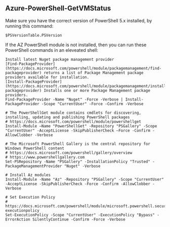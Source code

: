 ## Azure-PowerShell-GetVMStatus

Make sure you have the correct version of PowerShell 5.x installed, by running this command:

    $PSVersionTable.PSVersion

If the AZ PowerShell module is not installed, then you can run these PowerShell commands in an eleveated shell:

    Install latest Nuget package management provider
    [Find-PackageProvider](https://docs.microsoft.com/powershell/module/packagemanagement/find-packageprovider) returns a list of Package Management package providers available for installation.
    [Install-PackageProvider](https://docs.microsoft.com/powershell/module/packagemanagement/install-packageprovider) Installs one or more Package Management package providers.
    Find-PackageProvider -Name "Nuget" -Force -Verbose | Install-PackageProvider -Scope "CurrentUser" -Force -Confirm -Verbose
    
    # The PowerShellGet module contains cmdlets for discovering, installing, updating and publishing PowerShell packages
    # https://docs.microsoft.com/powershell/module/powershellget
    Install-Module –Name "PowerShellGet" -Repository "PSGallery" -Scope "CurrentUser" -AcceptLicense -SkipPublisherCheck –Force -Confirm -AllowClobber -Verbose
    
    # The Microsoft PowerShell Gallery is the central repository for Windows PowerShell content
    # https://docs.microsoft.com/powershell/gallery/overview
    # https://www.powershellgallery.com
    Set-PSRepository -Name "PSGallery" -InstallationPolicy "Trusted" -PackageManagementProvider "Nuget" -Verbose
    
    # Install Az modules
    Install-Module -Name "Az" -Repository "PSGallery" -Scope "CurrentUser" -AcceptLicense -SkipPublisherCheck -Force -Confirm -AllowClobber -Verbose
    
    # Set Execution Policy
    # https://docs.microsoft.com/powershell/module/microsoft.powershell.security/set-executionpolicy
    Set-ExecutionPolicy -Scope "CurrentUser" -ExecutionPolicy "Bypass" -ErrorAction SilentlyContinue -Confirm -Force -Verbose
